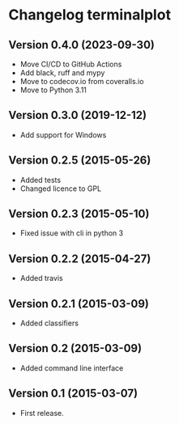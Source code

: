# Changelog terminalplot

## Version 0.4.0 (2023-09-30)
- Move CI/CD to GitHub Actions
- Add black, ruff and mypy
- Move to codecov.io from coveralls.io
- Move to Python 3.11

## Version 0.3.0 (2019-12-12)
- Add support for Windows

## Version 0.2.5 (2015-05-26)
- Added tests
- Changed licence to GPL

## Version 0.2.3 (2015-05-10)
- Fixed issue with cli in python 3

## Version 0.2.2 (2015-04-27)
- Added travis

## Version 0.2.1 (2015-03-09)
- Added classifiers

## Version 0.2 (2015-03-09)
- Added command line interface

## Version 0.1 (2015-03-07)
- First release.
